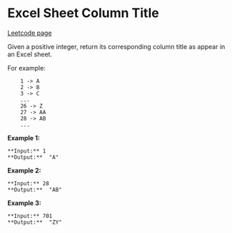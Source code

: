 # Excel Sheet Column Title
[Leetcode page](https://leetcode.com/problems/excel-sheet-column-title/description)

Given a positive integer, return its corresponding column title as appear in
an Excel sheet.

For example:

    
    
        1 -> A
        2 -> B
        3 -> C
        ...
        26 -> Z
        27 -> AA
        28 -> AB 
        ...
    

**Example 1:**

    
    
    **Input:** 1
    **Output:**  "A"
    

**Example 2:**

    
    
    **Input:** 28
    **Output:**  "AB"
    

**Example 3:**

    
    
    **Input:** 701
    **Output:**  "ZY"
    

